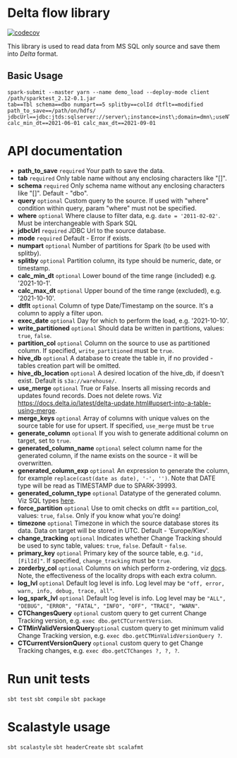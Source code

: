 # Delta flow library
[![codecov](https://codecov.io/github/Temabit-FOZZY-Group/mirroring/branch/develop/graph/badge.svg?token=HT36LXMF80)](https://codecov.io/github/Temabit-FOZZY-Group/mirroring)

This library is used to read data from MS SQL only source and save them into _Delta_ format.

## Basic Usage

```shell script
spark-submit --master yarn --name demo_load --deploy-mode client /path/sparktest_2.12-0.1.jar
tab==Tbl schema==dbo numpart==5 splitby==colId dtflt==modified path_to_save==/path/on/hdfs/
jdbcUrl==jdbc:jtds:sqlserver://server\;instance=inst\;domain=dmn\;useNTLMv2=true\;user=usr\;databasename=db\;password=****** calc_min_dt==2021-06-01 calc_max_dt==2021-09-01
```

# API documentation

* **path_to_save**          `required` Your path to save the data.
* **tab**                   `required` Only table name without any enclosing characters like "[]".
* **schema**                `required` Only schema name without any enclosing characters like "[]". Default - "dbo".
* **query**                 `optional` Custom query to the source. If used with "where" condition within query, param "where" must not be specified.
* **where**                 `optional` Where clause to filter data, e.g. `date = '2011-02-02'`. Must be interchangeable with Spark SQL
* **jdbcUrl**               `required` JDBC Url to the source database.
* **mode**                  `required` Default - Error if exists.
* **numpart**               `optional` Number of partitions for Spark (to be used with splitby).
* **splitby**               `optional` Partition column, its type should be numeric, date, or timestamp.
* **calc_min_dt**           `optional` Lower bound of the time range (included) e.g. '2021-10-1'.
* **calc_max_dt**           `optional` Upper bound of the time range (excluded), e.g. '2021-10-10'.
* **dtflt**                 `optional` Column of type Date/Timestamp on the source. It's a column to apply a filter upon.
* **exec_date**             `optional` Day for which to perform the load, e.g. '2021-10-10'.
* **write_partitioned**     `optional` Should data be written in partitions, values: `true`, `false`.
* **partition_col**         `optional` Column on the source to use as partitioned column. If specified, `write_partitioned` must be `true`.
* **hive_db**               `optional` A database to create the table in, if no provided - tables creation part will be omitted.
* **hive_db_location**      `optional` A desired location of the hive_db, if doesn't exist. Default is `s3a://warehouse/`.
* **use_merge**             `optional` True or False. Inserts all missing records and updates found records. Does not delete rows. Viz https://docs.delta.io/latest/delta-update.html#upsert-into-a-table-using-merge.
* **merge_keys**            `optional` Array of columns with unique values on the source table for use for upsert. If specified, `use_merge` must be `true`
* **generate_column**       `optional` If you wish to generate additional column on target, set to `true`.
* **generated_column_name** `optional` select column name for the generated column, if the name exists on the source - it will be overwritten.
* **generated_column_exp**  `optional` An expression to generate the column, for example `replace(cast(date as date), '-', '')`. Note that DATE type will be read as TIMESTAMP due to SPARK-39993.
* **generated_column_type** `optional` Datatype of the generated column. Viz SQL types [here](https://spark.apache.org/docs/latest/sql-ref-datatypes.html#supported-data-types).
* **force_partition**       `optional` Use to omit checks on dtflt == partition_col, values: `true`, `false`. Only if you know what you're doing!
* **timezone**              `optional` Timezone in which the source database stores its data. Data on target will be stored in UTC. Default - 'Europe/Kiev'.
* **change_tracking**       `optional` Indicates whether Change Tracking should be used to sync table, values: `true`, `false`. Default - `false`.
* **primary_key**           `optional` Primary key of the source table, e.g. `"id,[FilId]"`. If specified, `change_tracking` must be `true`.
* **zorderby_col**          `optional` Columns on which perform z-ordering, viz [docs](https://docs.delta.io/2.0.0/optimizations-oss.html#z-ordering-multi-dimensional-clustering). Note, the effectiveness of the locality drops with each extra column.
* **log_lvl**               `optional` Default log level is info. Log level may be `"off, error, warn, info, debug, trace, all"`.
* **log_spark_lvl**         `optional` Default log level is info. Log level may be `"ALL", "DEBUG", "ERROR", "FATAL", "INFO", "OFF", "TRACE", "WARN"`.
* **CTChangesQuery**        `optional` custom query to get current Change Tracking version, e.g. `exec dbo.getCTCurrentVersion`.
* **CTMinValidVersionQuery**`optional` custom query to get minimum valid Change Tracking version, e.g. `exec dbo.getCTMinValidVersionQuery ?`.
* **CTCurrentVersionQuery**	`optional` custom query to get Change Tracking changes, e.g. `exec dbo.getCTChanges ?, ?, ?`.

# Run unit tests
`sbt test`
`sbt compile`
`sbt package`
# Scalastyle usage
`sbt scalastyle`
`sbt headerCreate`
`sbt scalafmt`
